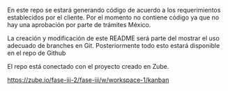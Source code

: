 En este repo se estará generando código de acuerdo a los requerimientos establecidos por el cliente.
Por el momento no contiene código ya que no hay una aprobación por parte de trámites México.

La creación y modificación de este README será parte del mostrar el uso adecuado de branches en Git.
Posteriormente todo esto estará disponible en el repo de Github

El repo está conectado con el proyecto creado en Zube.

https://zube.io/fase-iii-2/fase-iii/w/workspace-1/kanban